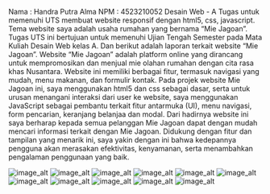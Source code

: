 Nama : Handra Putra Alma
NPM : 4523210052
Desain Web - A
Tugas untuk memenuhi UTS membuat website responsif dengan html5, css, javascript. Tema website saya adalah usaha rumahan yang bernama “Mie Jagoan”. Tugas UTS ini bertujuan untuk memenuhi Ujian Tengah Semester pada Mata Kuliah Desain Web kelas A. Dan berikut adalah laporan terkait website “Mie Jagoan”. Website “Mie Jagoan” adalah platform online yang dirancang untuk mempromosikan dan menjual mie olahan rumahan dengan cita rasa khas Nusantara. Website ini memiliki berbagai fitur, termasuk navigasi yang mudah, menu makanan, dan formulir kontak. Pada projek website Mie Jagoan ini, saya menggunakan html5 dan css sebagai dasar, serta untuk urusan menangani interaksi dari user ke website, saya menggunakan JavaScript sebagai pembantu terkait fitur antarmuka (UI), menu navigasi, form pencarian, keranjang belanjaa dan modal.
Dari hadirnya website ini saya berharap kepada semua pelanggan Mie Jagoan dapat dengan mudah mencari informasi terkait dengan Mie Jagoan. Didukung dengan fitur dan tampilan yang menarik ini, saya yakin dengan ini bahwa kedepannya pengguna akan merasakan efektivitas, kenyamanan, serta menambahkan pengalaman penggunaan yang baik.

![image_alt](https://github.com/ut4h3re/UTS_DesainWeb_HandraPutraAlma_4523210052/blob/8e603db94ec0f52cd9781a80130efbfd6cd9f33c/Capture%20Hasil%20Web/Beranda.PNG)
![image_alt](https://github.com/ut4h3re/UTS_DesainWeb_HandraPutraAlma_4523210052/blob/8e603db94ec0f52cd9781a80130efbfd6cd9f33c/Capture%20Hasil%20Web/Tentang.PNG)
![image_alt](https://github.com/ut4h3re/UTS_DesainWeb_HandraPutraAlma_4523210052/blob/8e603db94ec0f52cd9781a80130efbfd6cd9f33c/Capture%20Hasil%20Web/Menu.PNG)
![image_alt](https://github.com/ut4h3re/UTS_DesainWeb_HandraPutraAlma_4523210052/blob/8e603db94ec0f52cd9781a80130efbfd6cd9f33c/Capture%20Hasil%20Web/Kontak.PNG)
![image_alt](https://github.com/ut4h3re/UTS_DesainWeb_HandraPutraAlma_4523210052/blob/8e603db94ec0f52cd9781a80130efbfd6cd9f33c/Capture%20Hasil%20Web/Pesanan.PNG)
![image_alt](https://github.com/ut4h3re/UTS_DesainWeb_HandraPutraAlma_4523210052/blob/8e603db94ec0f52cd9781a80130efbfd6cd9f33c/Capture%20Hasil%20Web/Keranjang.PNG)
![image_alt](https://github.com/ut4h3re/UTS_DesainWeb_HandraPutraAlma_4523210052/blob/8e603db94ec0f52cd9781a80130efbfd6cd9f33c/Capture%20Hasil%20Web/Pencarian.PNG)
![image_alt](https://github.com/ut4h3re/UTS_DesainWeb_HandraPutraAlma_4523210052/blob/8e603db94ec0f52cd9781a80130efbfd6cd9f33c/Capture%20Hasil%20Web/footer.PNG)
![image_alt](https://github.com/ut4h3re/UTS_DesainWeb_HandraPutraAlma_4523210052/blob/8e603db94ec0f52cd9781a80130efbfd6cd9f33c/Capture%20Hasil%20Web/hamburgerMenuTablet%26HP.PNG)
![image_alt](https://github.com/ut4h3re/UTS_DesainWeb_HandraPutraAlma_4523210052/blob/8e603db94ec0f52cd9781a80130efbfd6cd9f33c/Capture%20Hasil%20Web/PesananTablet%26HP.PNG)
![image_alt](https://github.com/ut4h3re/UTS_DesainWeb_HandraPutraAlma_4523210052/blob/8e603db94ec0f52cd9781a80130efbfd6cd9f33c/Capture%20Hasil%20Web/KeranjangTablet%26HP.PNG)
